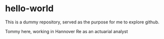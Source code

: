 # hello-world
This is a dummy repository, served as the purpose for me to explore github.

Tommy here, working in Hannover Re as an actuarial analyst
